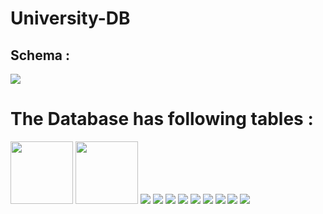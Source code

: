 # University-DB

## Schema : 
<img src="images/schema.png" width="">

# The Database has following tables : 
<img src="images/classroom.png" width="100"> <img src="images/department.png" width="100">
<img src="images/instructor.png" width="">
<img src="images/course.png" width="">
<img src="images/student.png" width="">
<img src="images/section.png" width="">
<img src="images/takes.png" width="">
<img src="images/teaches.png" width="">
<img src="images/advisor.png" width="">
<img src="images/prereq.png" width="">
<img src="images/time_slot.png" width="">
